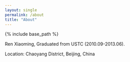 ```yaml
---
layout: single
permalink: /about
title: "About"
---
```


{% include base_path %}

Ren Xiaoming, Graduated from USTC (2010.09-2013.06).

Location: Chaoyang District, Beijing, China
